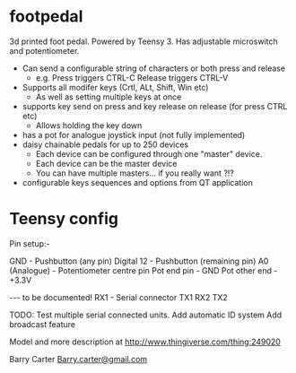 footpedal
=========

3d printed foot pedal. Powered by Teensy 3. Has adjustable microswitch and potentiometer.


* Can send a configurable string of characters or both press and release
  - e.g. Press triggers CTRL-C Release triggers CTRL-V
* Supports all modifer keys (Crtl, ALt, Shift, Win etc)
  - As well as setting multiple keys at once
* supports key send on press and key release on release (for press CTRL etc)
  - Allows holding the key down
* has a pot for analogue joystick input (not fully implemented)
* daisy chainable pedals for up to 250 devices
  - Each device can be configured through one "master" device.
  - Each device can be the master device
  - You can have multiple masters... if you really want ?!?
* configurable keys sequences and options from QT application

Teensy config
=============

Pin setup:-

GND           - Pushbutton (any pin)
Digital 12    - Pushbutton (remaining pin)
A0 (Analogue) - Potentiometer centre pin
Pot end pin   - GND
Pot other end - +3.3V

--- to be documented!
RX1           - Serial connector
TX1
RX2
TX2


TODO:
Test multiple serial connected units.
Add automatic ID system
Add broadcast feature

Model and more description at
http://www.thingiverse.com/thing:249020

Barry Carter
Barry.carter@gmail.com
